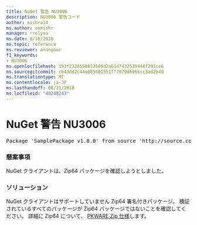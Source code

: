 ```yaml
---
title: NuGet 警告 NU3006
description: NU3006 警告コード
author: mishra14
ms.author: anmishr
manager: rrelyea
ms.date: 8/16/2018
ms.topic: reference
ms.reviewer: anangaur
f1_keywords:
- NU3006
ms.openlocfilehash: 193f2328558013509d2a6147432539448f291ce6
ms.sourcegitcommit: c643dd2c44e085601551ff7079d696bcc3ad2b49
ms.translationtype: MT
ms.contentlocale: ja-JP
ms.lasthandoff: 08/21/2018
ms.locfileid: "40248243"
---
```

# <a name="nuget-warning-nu3006"></a>NuGet 警告 NU3006

<pre>Package 'SamplePackage v1.0.0' from source 'http://source.com/index.json': Signed Zip64 packages are not supported.</pre>

### <a name="issue"></a>懸案事項

NuGet クライアントは、Zip64 パッケージを確認しようとしました。


### <a name="solution"></a>ソリューション

NuGet クライアントはサポートしていません Zip64 署名付きパッケージ。 検証されているすべてのパッケージが Zip64 パッケージではないことを確認してください。 詳細に Zip64 について、 [PKWARE Zip 仕様](https://pkware.cachefly.net/webdocs/casestudies/APPNOTE.TXT)します。


